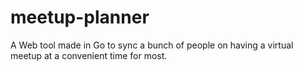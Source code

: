 # meetup-planner
A Web tool made in Go to sync a bunch of people on having a virtual meetup at a convenient time for most.
